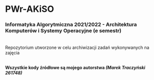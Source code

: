 # PWr-AKiSO
### Informatyka Algorytmiczna 2021/2022 - Architektura Komputerów i Systemy Operacyjne (e semestr)<br/><br/>

Repozytorium utworzone w celu archiwizacji zadań wykonywanych na zajęcia<br/><br/>

**Wszystkie kody źródłowe są mojego autorstwa _(Marek Traczyński 261748)_**
